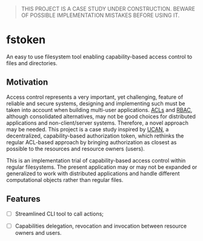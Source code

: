 > THIS PROJECT IS A CASE STUDY UNDER CONSTRUCTION. BEWARE OF POSSIBLE IMPLEMENTATION MISTAKES BEFORE USING IT.

# fstoken 

An easy to use filesystem tool enabling capability-based access control to files and directories. 

## Motivation

Access control represents a very important, yet challenging, feature of reliable and secure systems, designing and implementing such must be taken into account when building multi-user applications. [ACLs](https://en.wikipedia.org/wiki/Access-control_list) and [RBAC](https://en.wikipedia.org/wiki/Role-based_access_control), although consolidated alternatives, may not be good choices for distributed applications and non-client/server systems. Therefore, a novel approach may be needed. This project is a case study inspired by [UCAN](https://github.com/ucan-wg), a decentralized, capability-based authorization token, which rethinks the regular ACL-based approach by bringing authorization as closest as possible to the resources and resource owners (users).

This is an implementation trial of capability-based access control within regular filesystems. The present application may or may not be expanded or generalized to work with distributed applications and handle different computational objects rather than regular files.

## Features

- [ ] Streamlined CLI tool to call actions; 
- [ ] Capabilities delegation, revocation and invocation between resource owners and users.

